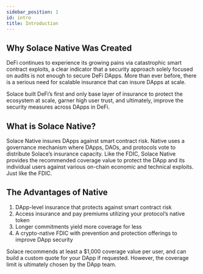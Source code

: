 ```yaml
---
sidebar_position: 1
id: intro
title: Introduction
---
```


## Why Solace Native Was Created

DeFi continues to experience its growing pains via catastrophic smart contract exploits, a clear indicator that a security approach solely focused on audits is not enough to secure DeFi DApps. More than ever before, there is a serious need for scalable insurance that can insure DApps at scale.

Solace built DeFi’s first and only base layer of insurance to protect the ecosystem at scale, garner high user trust, and ultimately, improve the security measures across DApps in DeFi.

## What is Solace Native?

Solace Native insures DApps against smart contract risk. Native uses a governance mechanism where DApps, DAOs, and protocols vote to distribute Solace’s insurance capacity. Like the FDIC, Solace Native provides the recommended coverage value to protect the DApp and its individual users against various on-chain economic and technical exploits. Just like the FDIC.

## The Advantages of Native

1. DApp-level insurance that protects against smart contract risk
2. Access insurance and pay premiums utilizing your protocol’s native token
3. Longer commitments yield more coverage for less
4. A crypto-native FDIC with prevention and protection offerings to improve DApp security

Solace recommends at least a $1,000 coverage value per user, and can build a custom quote for your DApp if requested. However, the coverage limit is ultimately chosen by the DApp team.

